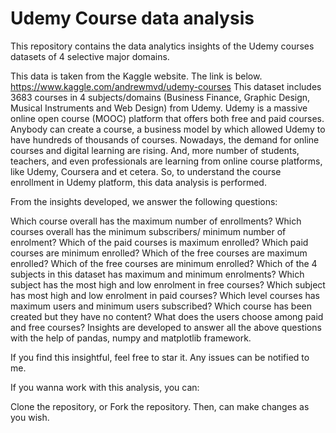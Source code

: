 # Udemy Course data analysis
This repository contains the data analytics insights of the Udemy courses datasets of 4 selective major domains.

This data is taken from the Kaggle website. The link is below. https://www.kaggle.com/andrewmvd/udemy-courses This dataset includes 3683 courses in 4 subjects/domains (Business Finance, Graphic Design, Musical Instruments and Web Design) from Udemy. Udemy is a massive online open course (MOOC) platform that offers both free and paid courses. Anybody can create a course, a business model by which allowed Udemy to have hundreds of thousands of courses. Nowadays, the demand for online courses and digital learning are rising. And, more number of students, teachers, and even professionals are learning from online course platforms, like Udemy, Coursera and et cetera. So, to understand the course enrollment in Udemy platform, this data analysis is performed.

From the insights developed, we answer the following questions:

Which course overall has the maximum number of enrollments? 
 Which courses overall has the minimum subscribers/ minimum number of enrolment?
 Which of the paid courses is maximum enrolled?
 Which paid courses are minimum enrolled?
 Which of the free courses are maximum enrolled?
 Which of the free courses are minimum enrolled?
 Which of the 4 subjects in this dataset has maximum and minimum enrolments?
 Which subject has the most high and low enrolment in free courses?
 Which subject has most high and low enrolment in paid courses?
 Which level courses has maximum users and minimum users subscribed?
 Which course has been created but they have no content?
 What does the users choose among paid and free courses?
 Insights are developed to answer all the above questions with the help of pandas, numpy and matplotlib framework.

If you find this insightful, feel free to star it. Any issues can be notified to me.

If you wanna work with this analysis, you can:

Clone the repository, or
Fork the repository.
Then, can make changes as you wish.
